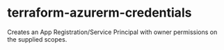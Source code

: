 # terraform-azurerm-credentials

Creates an App Registration/Service Principal with owner permissions on the supplied scopes.